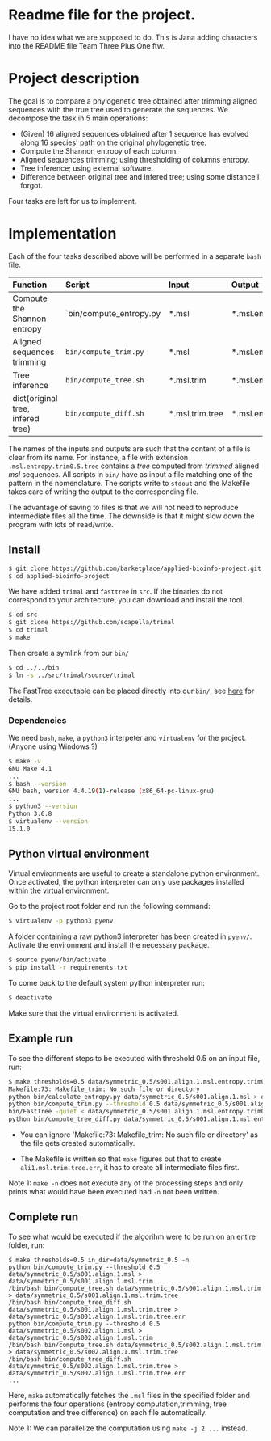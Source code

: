 
# Readme file for the project.
I have no idea what we are supposed to do.
This is Jana adding characters into the README file
Team Three Plus One ftw.

# Project description
The goal is to compare a phylogenetic tree obtained after trimming aligned sequences with the true tree used to generate the sequences.
We decompose the task in 5 main operations:

- (Given) 16 aligned sequences obtained after 1 sequence has evolved along 16 species' path on the original phylogenetic tree.
- Compute the Shannon entropy of each column.
- Aligned sequences trimming; using thresholding of columns entropy.
- Tree inference; using external software.
- Difference between original tree and infered tree; using some distance I forgot.

Four tasks are left for us to implement.
# Implementation

Each of the four tasks described above will be performed in a separate `bash` file.

Function | Script | Input | Output
:--------|:-------- |:---- |:-----
Compute the Shannon entropy	    | `bin/compute_entropy.py | \*.msl| \*.msl.entropy`
Aligned sequences trimming          | `bin/compute_trim.py` | \*.msl | \*.msl.entropy.trim<threshold>
Tree inference                      | `bin/compute_tree.sh` | \*.msl.trim |\*.msl.entropy.trim<threshold>.tree
dist(original tree, infered tree)   |  `bin/compute_diff.sh` | \*.msl.trim.tree | \*.msl.entropy.trim<threshold>.tree.err


The names of the inputs and outputs are such that the content of a file is clear from its name.
For instance, a file with extension `.msl.entropy.trim0.5.tree` contains a *tree* computed from *trimmed* aligned *msl* sequences.
All scripts in `bin/` have as input a file matching one of the pattern in the nomenclature.
The scripts write to `stdout` and the Makefile takes care of writing the output to the corresponding file.

The advantage of saving to files is that we will not need to reproduce intermediate files all the time.
The downside is that it might slow down the program with lots of read/write.

## Install
```bash
$ git clone https://github.com/barketplace/applied-bioinfo-project.git
$ cd applied-bioinfo-project
```

We have added `trimal` and `fasttree` in `src`. If the binaries do not correspond to your architecture, you can download and install the tool.
```bash
$ cd src
$ git clone https://github.com/scapella/trimal
$ cd trimal
$ make
```
Then create a symlink from our `bin/`
```bash
$ cd ../../bin
$ ln -s ../src/trimal/source/trimal 
```

The FastTree executable can be placed directly into our `bin/`, see [here](http://www.microbesonline.org/fasttree/#Install) for details.

### Dependencies
We need `bash`, `make`, a `python3` interpeter and `virtualenv` for the project. (Anyone using Windows ?)
```bash
$ make -v
GNU Make 4.1
...
$ bash --version
GNU bash, version 4.4.19(1)-release (x86_64-pc-linux-gnu)
...
$ python3 --version
Python 3.6.8
$ virtualenv --version
15.1.0 
```

## Python virtual environment 
Virtual environments are useful to create a standalone python environment.
Once activated, the python interpreter can only use packages installed within the virtual environment.

Go to the project root folder and run the following command:
```bash
$ virtualenv -p python3 pyenv
```

A folder containing a raw python3 interpreter has been created in `pyenv/`.
Activate the environment and install the necessary package.
```bash
$ source pyenv/bin/activate
$ pip install -r requirements.txt
```

To come back to the default system python interpreter run:
```bash
$ deactivate
```

Make sure that the virtual environment is activated.

## Example run
To see the different steps to be executed with threshold 0.5 on an input file, run:

```bash
$ make thresholds=0.5 data/symmetric_0.5/s001.align.1.msl.entropy.trim0.5.tree.err -n
Makefile:73: Makefile_trim: No such file or directory
python bin/calculate_entropy.py data/symmetric_0.5/s001.align.1.msl > data/symmetric_0.5/s001.align.1.msl.entropy
python bin/compute_trim.py --threshold 0.5 data/symmetric_0.5/s001.align.1.msl.entropy > data/symmetric_0.5/s001.align.1.msl.entropy.trim0.5
bin/FastTree -quiet < data/symmetric_0.5/s001.align.1.msl.entropy.trim0.5 > data/symmetric_0.5/s001.align.1.msl.entropy.trim0.5.tree
python bin/compute_tree_diff.py data/symmetric_0.5/s001.align.1.msl.entropy.trim0.5.tree data/symmetric_0.5/symmetric_0.5.tree > data/symmetric_0.5/s001.align.1.msl.entropy.trim0.5.tree.err
```

- You can ignore 'Makefile:73: Makefile_trim: No such file or directory' as the file gets created automatically.

- The Makefile is written so that `make` figures out that to create `ali1.msl.trim.tree.err`, it has to create all intermediate files first.

Note 1: `make -n` does not execute any of the processing steps and only prints what would have been executed had `-n` not been written.

## Complete run

To see what would be executed if the algorihm were to be run on an entire folder, run:
```
$ make thresholds=0.5 in_dir=data/symmetric_0.5 -n
python bin/compute_trim.py --threshold 0.5 data/symmetric_0.5/s001.align.1.msl > data/symmetric_0.5/s001.align.1.msl.trim
/bin/bash bin/compute_tree.sh data/symmetric_0.5/s001.align.1.msl.trim > data/symmetric_0.5/s001.align.1.msl.trim.tree
/bin/bash bin/compute_tree_diff.sh data/symmetric_0.5/s001.align.1.msl.trim.tree > data/symmetric_0.5/s001.align.1.msl.trim.tree.err
python bin/compute_trim.py --threshold 0.5 data/symmetric_0.5/s002.align.1.msl > data/symmetric_0.5/s002.align.1.msl.trim
/bin/bash bin/compute_tree.sh data/symmetric_0.5/s002.align.1.msl.trim > data/symmetric_0.5/s002.align.1.msl.trim.tree
/bin/bash bin/compute_tree_diff.sh data/symmetric_0.5/s002.align.1.msl.trim.tree > data/symmetric_0.5/s002.align.1.msl.trim.tree.err
...
```
Here, `make` automatically fetches the `.msl` files in the specified folder and performs the four operations (entropy computation,trimming, tree computation and tree difference) on each file automatically.

Note 1: We can parallelize the computation using `make -j 2 ...` instead.
